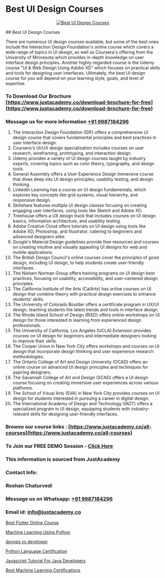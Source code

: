 # Best UI Design Courses

<p align="center">
  <a href="https://justacademy.co/all-courses">
    <img src="https://i.ibb.co/P5KtSQ2/ui-ux.png" alt="Best UI Design Courses">
  </a>
</p>
## Best UI Design Courses

There are numerous UI design courses available, but some of the best ones include the Interaction Design Foundation's online course which covers a wide range of topics in UI design, as well as Coursera's offering from the University of Minnesota which provides in-depth knowledge on user interface design principles. Another highly-regarded course is the Udemy course "UI & Web Design Using Adobe XD" which focuses on practical skills and tools for designing user interfaces. Ultimately, the best UI design course for you will depend on your learning style, goals, and level of expertise.
### To Download Our Brochure [https://www.justacademy.co/download-brochure-for-free](https://www.justacademy.co/download-brochure-for-free)
### Message us for more information [+91 9987184296](https://api.whatsapp.com/send?phone=919987184296)
1) The Interaction Design Foundation (IDF) offers a comprehensive UI design course that covers fundamental principles and best practices in user interface design.
2) Coursera's UI/UX design specialization includes courses on user research, wireframing, prototyping, and interaction design.
3) Udemy provides a variety of UI design courses taught by industry experts, covering topics such as color theory, typography, and design tools.
4) General Assembly offers a User Experience Design Immersive course that dives deep into UI design principles, usability testing, and design thinking.
5) LinkedIn Learning has a course on UI design fundamentals, which explores key concepts like grid systems, visual hierarchy, and responsive design.
6) Skillshare features multiple UI design classes focusing on creating engaging user interfaces, using tools like Sketch and Adobe XD.
7) Treehouse offers a UX design track that includes courses on UI design basics, information architecture, and usability testing.
8) Adobe Creative Cloud offers tutorials on UI design using tools like Adobe XD, Photoshop, and Illustrator, catering to beginners and advanced designers alike.
9) Google's Material Design guidelines provide free resources and courses on creating intuitive and visually appealing UI designs for web and mobile applications.
10) The British Design Council's online courses cover the principles of good design, including UI design, to help students create user-friendly interfaces.
11) The Nielsen Norman Group offers training programs on UI design best practices, focusing on usability, accessibility, and user-centered design principles.
12) The California Institute of the Arts (CalArts) has online courses on UI design that combine theory with practical design exercises to enhance students' skills.
13) The University of Colorado Boulder offers a certificate program in UX/UI design, teaching students the latest trends and tools in interface design.
14) The Rhode Island School of Design (RISD) offers online workshops on UI design for those interested in learning from experienced design professionals.
15) The University of California, Los Angeles (UCLA) Extension provides courses on UI design for beginners and intermediate designers looking to improve their skills.
16) The Cooper Union in New York City offers workshops and courses on UI design that incorporate design thinking and user experience research methodologies.
17) The Ontario College of Art and Design University (OCAD) offers an online course on advanced UI design principles and techniques for aspiring designers.
18) The Savannah College of Art and Design (SCAD) offers a UI design course focusing on creating immersive user experiences across various platforms.
19) The School of Visual Arts (SVA) in New York City provides courses on UI design for students interested in pursuing a career in digital design.
20) The International Academy of Design and Technology (IADT) offers a specialized program in UI design, equipping students with industry-relevant skills for designing user-friendly interfaces.

### Browse our course links : [https://www.justacademy.co/all-courses](https://www.justacademy.co/all-courses) 
### To Join our FREE DEMO Session - [Click Here](https://www.justacademy.co/register-for-course-demo)


### This information is sourced from JustAcademy
### Contact Info:
### Roshan Chaturvedi
### Message us on Whatsapp: [+91 9987184296](https://api.whatsapp.com/send?phone=919987184296)
### Email id: [info@justacademy.co](mailto:info@justacademy.co)
                
[Best Flutter Online Course](https://www.linkedin.com/pulse/best-flutter-online-course-justacademy-beangaluru-hj2zc/)

[Machine Learning Using Python](https://www.linkedin.com/pulse/machine-learning-using-python-justacademy-coventry-2cffe?trackingId=nflaHDxjlI3Zn3Ht7r%2FknA%3D%3D&lipi=urn%3Ali%3Apage%3Ad_flagship3_company_admin%3BJZ1BlOL5QLWznvJO1ReiaA%3D%3D)

[devops vs developer](https://medium.com/@negishivu99/devops-vs-developer-083ac66a2c34)

[Python Language Certification](https://medium.com/@justacademytraining/python-language-certification-c11caa4187b7)

[Javascript Tutorial For Java Developers](https://justacademyin.github.io/Articles/Javascript-Tutorial-For-Java-Developers)

[Best Machine Learning Certifications](https://justacademyin.github.io/justacademy/best-machine-learning-certifications)

